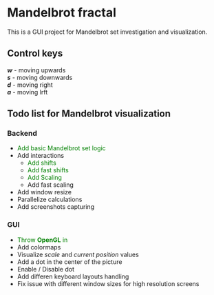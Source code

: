 # Mandelbrot fractal
This is a GUI project for Mandelbrot set investigation and visualization. 


## Control keys
***w*** - moving upwards<br/>
***s*** - moving downwards<br/>
***d*** - moving right<br/>
***a*** - moving lrft<br/>


## Todo list for Mandelbrot visualization

### Backend
- <span style="color:green">Add basic Mandelbrot set logic</span>
- Add interactions
    - <span style="color:green">Add shifts</span>
    - <span style="color:green">Add fast shifts</span>
    - <span style="color:green">Add Scaling</span>
    - Add fast scaling
- Add window resize
- Parallelize calculations
- Add screenshots capturing

### GUI
- <span style="color:green">Throw **OpenGL** in</span>
- Add colormaps
- Visualize *scale* and *current position* values
- Add a dot in the center of the picture
- Enable / Disable dot
- Add differen keyboard layouts handling
- Fix issue with different window sizes for high resolution screens
